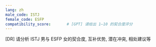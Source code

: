```yaml
---
lang: zh
male_code: ISTJ
female_code: ESFP
compatibility_score:       # [GPT] 请给出 1–10 的契合度评分
---
```


[DR] 请分析 ISTJ 男与 ESFP 女的契合度, 互补优势, 潜在冲突, 相处建议等


